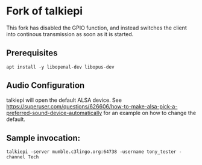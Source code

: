 # Fork of talkiepi

This fork has disabled the GPIO function, and instead switches the client into continous transmission as soon as it is started.

## Prerequisites

```
apt install -y libopenal-dev libopus-dev
```

## Audio Configuration

talkiepi will open the default ALSA device. See https://superuser.com/questions/626606/how-to-make-alsa-pick-a-preferred-sound-device-automatically
for an example on how to change the default.

## Sample invocation:
```
talkiepi -server mumble.c3lingo.org:64738 -username tony_tester -channel Tech
```
